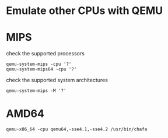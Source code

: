 Emulate other CPUs with QEMU
===

# MIPS

check the supported processors

```
qemu-system-mips -cpu '?'
qemu-system-mips64 -cpu '?'
```

check the supported system architectures

```
qemu-system-mips -M '?'
```

# AMD64

```
qemu-x86_64 -cpu qemu64,-sse4.1,-sse4.2 /usr/bin/chafa
```
